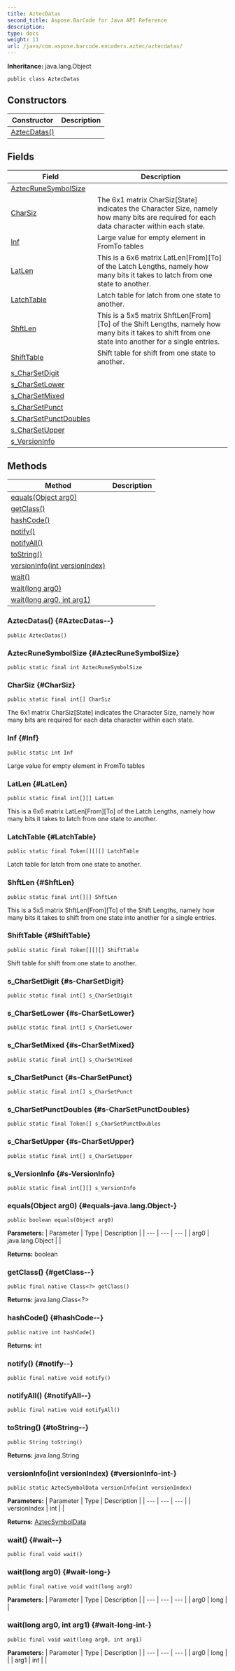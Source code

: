 ```yaml
---
title: AztecDatas
second_title: Aspose.BarCode for Java API Reference
description: 
type: docs
weight: 11
url: /java/com.aspose.barcode.encoders.aztec/aztecdatas/
---
```

**Inheritance:**
java.lang.Object
```
public class AztecDatas
```
## Constructors

| Constructor | Description |
| --- | --- |
| [AztecDatas()](#AztecDatas--) |  |
## Fields

| Field | Description |
| --- | --- |
| [AztecRuneSymbolSize](#AztecRuneSymbolSize) |  |
| [CharSiz](#CharSiz) | The 6x1 matrix CharSiz[State] indicates the Character Size, namely how many bits are required for each data character within each state. |
| [Inf](#Inf) | Large value for empty element in FromTo tables |
| [LatLen](#LatLen) | This is a 6x6 matrix LatLen[From][To] of the Latch Lengths, namely how many bits it takes to latch from one state to another. |
| [LatchTable](#LatchTable) | Latch table for latch from one state to another. |
| [ShftLen](#ShftLen) | This is a 5x5 matrix ShftLen[From][To] of the Shift Lengths, namely how many bits it takes to shift from one state into another for a single entries. |
| [ShiftTable](#ShiftTable) | Shift table for shift from one state to another. |
| [s_CharSetDigit](#s-CharSetDigit) |  |
| [s_CharSetLower](#s-CharSetLower) |  |
| [s_CharSetMixed](#s-CharSetMixed) |  |
| [s_CharSetPunct](#s-CharSetPunct) |  |
| [s_CharSetPunctDoubles](#s-CharSetPunctDoubles) |  |
| [s_CharSetUpper](#s-CharSetUpper) |  |
| [s_VersionInfo](#s-VersionInfo) |  |
## Methods

| Method | Description |
| --- | --- |
| [equals(Object arg0)](#equals-java.lang.Object-) |  |
| [getClass()](#getClass--) |  |
| [hashCode()](#hashCode--) |  |
| [notify()](#notify--) |  |
| [notifyAll()](#notifyAll--) |  |
| [toString()](#toString--) |  |
| [versionInfo(int versionIndex)](#versionInfo-int-) |  |
| [wait()](#wait--) |  |
| [wait(long arg0)](#wait-long-) |  |
| [wait(long arg0, int arg1)](#wait-long-int-) |  |
### AztecDatas() {#AztecDatas--}
```
public AztecDatas()
```


### AztecRuneSymbolSize {#AztecRuneSymbolSize}
```
public static final int AztecRuneSymbolSize
```


### CharSiz {#CharSiz}
```
public static final int[] CharSiz
```


The 6x1 matrix CharSiz[State] indicates the Character Size, namely how many bits are required for each data character within each state.

### Inf {#Inf}
```
public static int Inf
```


Large value for empty element in FromTo tables

### LatLen {#LatLen}
```
public static final int[][] LatLen
```


This is a 6x6 matrix LatLen[From][To] of the Latch Lengths, namely how many bits it takes to latch from one state to another.

### LatchTable {#LatchTable}
```
public static final Token[][][] LatchTable
```


Latch table for latch from one state to another.

### ShftLen {#ShftLen}
```
public static final int[][] ShftLen
```


This is a 5x5 matrix ShftLen[From][To] of the Shift Lengths, namely how many bits it takes to shift from one state into another for a single entries.

### ShiftTable {#ShiftTable}
```
public static final Token[][][] ShiftTable
```


Shift table for shift from one state to another.

### s_CharSetDigit {#s-CharSetDigit}
```
public static final int[] s_CharSetDigit
```


### s_CharSetLower {#s-CharSetLower}
```
public static final int[] s_CharSetLower
```


### s_CharSetMixed {#s-CharSetMixed}
```
public static final int[] s_CharSetMixed
```


### s_CharSetPunct {#s-CharSetPunct}
```
public static final int[] s_CharSetPunct
```


### s_CharSetPunctDoubles {#s-CharSetPunctDoubles}
```
public static final Token[] s_CharSetPunctDoubles
```


### s_CharSetUpper {#s-CharSetUpper}
```
public static final int[] s_CharSetUpper
```


### s_VersionInfo {#s-VersionInfo}
```
public static final int[][] s_VersionInfo
```


### equals(Object arg0) {#equals-java.lang.Object-}
```
public boolean equals(Object arg0)
```




**Parameters:**
| Parameter | Type | Description |
| --- | --- | --- |
| arg0 | java.lang.Object |  |

**Returns:**
boolean
### getClass() {#getClass--}
```
public final native Class<?> getClass()
```




**Returns:**
java.lang.Class<?>
### hashCode() {#hashCode--}
```
public native int hashCode()
```




**Returns:**
int
### notify() {#notify--}
```
public final native void notify()
```




### notifyAll() {#notifyAll--}
```
public final native void notifyAll()
```




### toString() {#toString--}
```
public String toString()
```




**Returns:**
java.lang.String
### versionInfo(int versionIndex) {#versionInfo-int-}
```
public static AztecSymbolData versionInfo(int versionIndex)
```




**Parameters:**
| Parameter | Type | Description |
| --- | --- | --- |
| versionIndex | int |  |

**Returns:**
[AztecSymbolData](../../com.aspose.barcode.encoders.aztec/aztecsymboldata)
### wait() {#wait--}
```
public final void wait()
```




### wait(long arg0) {#wait-long-}
```
public final native void wait(long arg0)
```




**Parameters:**
| Parameter | Type | Description |
| --- | --- | --- |
| arg0 | long |  |

### wait(long arg0, int arg1) {#wait-long-int-}
```
public final void wait(long arg0, int arg1)
```




**Parameters:**
| Parameter | Type | Description |
| --- | --- | --- |
| arg0 | long |  |
| arg1 | int |  |

